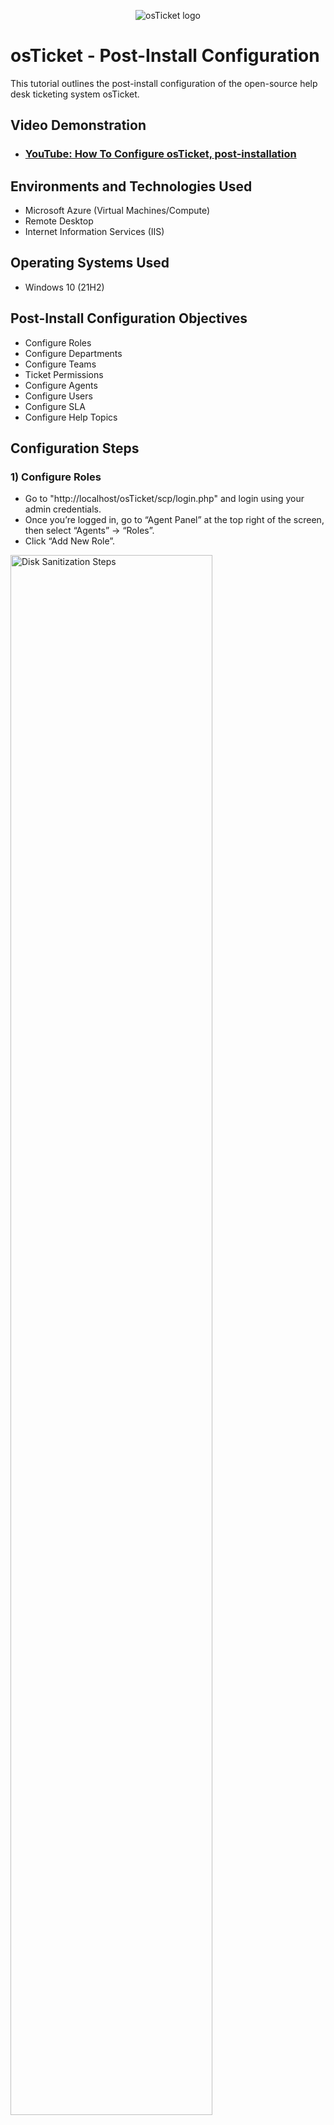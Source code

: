 <p align="center">
<img src="https://i.imgur.com/Clzj7Xs.png" alt="osTicket logo"/>
</p>

<h1>osTicket - Post-Install Configuration</h1>
This tutorial outlines the post-install configuration of the open-source help desk ticketing system osTicket.<br />


<h2>Video Demonstration</h2>

- ### [YouTube: How To Configure osTicket, post-installation](https://www.youtube.com)

<h2>Environments and Technologies Used</h2>

- Microsoft Azure (Virtual Machines/Compute)
- Remote Desktop
- Internet Information Services (IIS)

<h2>Operating Systems Used </h2>

- Windows 10</b> (21H2)

<h2>Post-Install Configuration Objectives</h2>

- Configure Roles
- Configure Departments
- Configure Teams
- Ticket Permissions
- Configure Agents
- Configure Users
- Configure SLA
- Configure Help Topics

<h2>Configuration Steps</h2>

<h3>1) Configure Roles</h3>
<p>

- Go to "http://localhost/osTicket/scp/login.php" and login using your admin credentials.
- Once you’re logged in, go to “Agent Panel” at the top right of the screen, then select “Agents” -> “Roles”.
- Click “Add New Role”.
</p>
<p>
<img src="https://i.imgur.com/S9au8gB.png" height="80%" width="80%" alt="Disk Sanitization Steps"/>
</p>
<br />

<p>

- We will now create a role for someone with full access, for this tutorial, we will name it “Supreme Admin”.
- Select “Permissions” and make sure all permissions are checked.
- Then click "Add Role".
</p>
<p>
<img src="https://i.imgur.com/UAkhEh9.png" height="80%" width="80%" alt="Disk Sanitization Steps"/>
</p>
<p>
<img src="https://i.imgur.com/l0hLmB9.png" height="80%" width="80%" alt="Disk Sanitization Steps"/>
</p>
<p>
<img src="https://i.imgur.com/AkXf5Ye.png" height="80%" width="80%" alt="Disk Sanitization Steps"/>
</p>
<p>
<img src="https://i.imgur.com/vM5H8Gd.png" height="80%" width="80%" alt="Disk Sanitization Steps"/>
</p>
<br />

<h3>2) Configure Departments</h3>
<p>

- Go back to your Admin Panel, then click “Agents” -> “Departments”. Then select “Add New Department”.
</p>
<p>
<img src="https://i.imgur.com/Zev2asQ.png" height="60%" width="60%" alt="Disk Sanitization Steps"/>
</p>
<p>

- For “Parent”, click on the drop-down list that reads “--Top Level Department–”
- Select “Support”.
- Name the department “SysAdmins”.
- Scroll to the bottom and click “Create Dept”.
</p>
<p>
<img src="https://i.imgur.com/01AKRc4.png" height="80%" width="80%" alt="Disk Sanitization Steps"/>
</p>
<br />

<h3>3) Configure Teams</h3>
<p>

- Select “Agents” -> “Teams” and click “Add New Team”.
- Name the team. For this tutorial, we will name it “Online Banking”.
- Click “Create Team”.
</p>
<p>
<img src="https://i.imgur.com/CPMCiGg.png" height="60%" width="60%" alt="Disk Sanitization Steps"/>
</p>
<p>
<img src="https://i.imgur.com/AVwcQs6.png" height="60%" width="60%" alt="Disk Sanitization Steps"/>
</p>
<br />

<h3>4) Ticket Permissions</h3>
<p>
  
- Go to “Settings” -> “Users” and make sure the check box within “Registration required” is unchecked.
- Click “Save Changes”.
</p>
<p>
<img src="https://i.imgur.com/coMMIpq.png" height="70%" width="70%" alt="Disk Sanitization Steps"/>
</p>
<br />

<h3>5) Add Agents</h3>
<p>

- Go back to your Admin Panel. Then click “Agents” -> “Add New Agent”.
</p>
<p>
<img src="https://i.imgur.com/sy3p2qg.png" height="70%" width="70%" alt="Disk Sanitization Steps"/>
</p>
<p>

- Create the agent.
</p>
<p>
<img src="https://i.imgur.com/0zV5LTO.png" height="70%" width="70%" alt="Disk Sanitization Steps"/>
</p>
<p>

- Then assign “Access”, “Permissions”, and “Teams” to the agent whatever you deem necessary.
- Click "Create".
</p>
<p>
<img src="https://i.imgur.com/ymaXtHz.png" height="70%" width="70%" alt="Disk Sanitization Steps"/>
</p>
<p>
<img src="https://i.imgur.com/cpSrqjw.png" height="70%" width="70%" alt="Disk Sanitization Steps"/>
</p>
<p>
<img src="https://i.imgur.com/ljESbLF.png" height="70%" width="70%" alt="Disk Sanitization Steps"/>
</p>
<br />

<h3>6) Add Users</h3>
<p>

- Go to your Agent Panel at the top right of the page.
- Click “User” -> “Add User”.
- Enter the user’s email and name.
</p>
<p>
<img src="https://i.imgur.com/omMG7sE.png" height="70%" width="70%" alt="Disk Sanitization Steps"/>
</p>
<p>
<img src="https://i.imgur.com/LOjJxFC.png" height="70%" width="70%" alt="Disk Sanitization Steps"/>
</p>
<p>
<img src="https://i.imgur.com/ZLl7Zy8.png" height="70%" width="70%" alt="Disk Sanitization Steps"/>
</p>
<br />

<h3>7) Configure SLA</h3>
<p>

- Go back to your Admin Panel. Then click “Manage” -> “SLA” -> “Add a New SLA Plan”.
</p>
<p>

- For this tutorial we will create three SLA plans:
  - Sev-A (Grace Period: 1 hour, Schedule: 24/7)
  - Sev-B (Grace Period: 4 hours, Schedule: 24/7)
  - Sev-C (Grace Period: 8 hours, Business Hours)
</p>
<p>
<img src="https://i.imgur.com/0E1Qlvb.png" height="70%" width="70%" alt="Disk Sanitization Steps"/>
</p>
<p>
<img src="https://i.imgur.com/8ij75n6.png" height="70%" width="70%" alt="Disk Sanitization Steps"/>
</p>
<br />

<h3>7) Configure Help Topics</h3>
<p>

- Go back to your Admin Panel, then click “Manage” -> “Help Topics”.
- For this tutorial, we will create these help topics:
  - Business Critical Outage
    - Parent Topic: "Report A Problem"
  - Personal Computer Issues
    - Parent Topic: "Report A Problem"
  - Equipment Request
    - Parent Topic: "General Inquiry"
  - Password Reset
    - Parent Topic: "Report a Problem"
  - Other
    - Parent Topic: "General Inquiry"
</p>
<p>
Other
</p>
<p>
<img src="https://i.imgur.com/5OJd8rO.png" height="70%" width="70%" alt="Disk Sanitization Steps"/>
</p>
<p>
<img src="https://i.imgur.com/TCPQ2gZ.png" height="70%" width="70%" alt="Disk Sanitization Steps"/>
</p>
<br />

<h3>Congratulations! You are now ready to explore osTicket.</h3>
